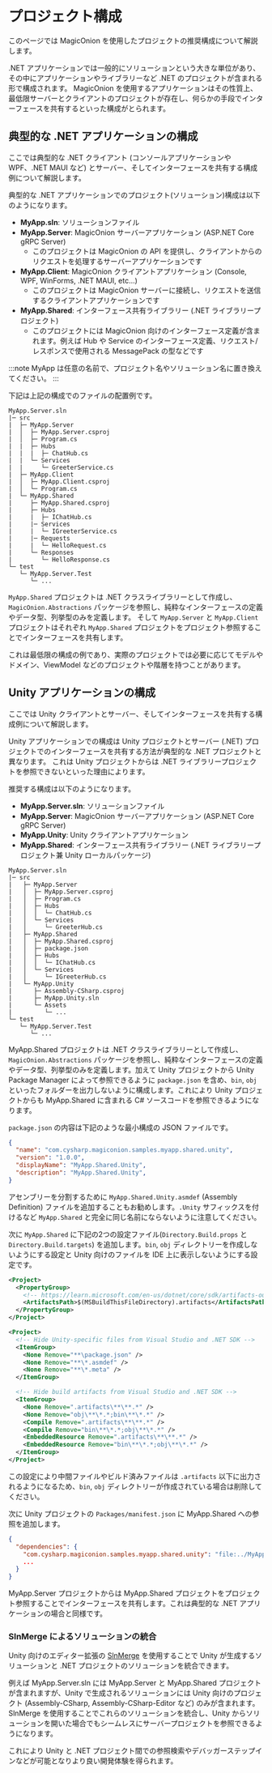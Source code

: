 # プロジェクト構成

このページでは MagicOnion を使用したプロジェクトの推奨構成について解説します。

.NET アプリケーションでは一般的にソリューションという大きな単位があり、その中にアプリケーションやライブラリーなど .NET のプロジェクトが含まれる形で構成されます。
MagicOnion を使用するアプリケーションはその性質上、最低限サーバーとクライアントのプロジェクトが存在し、何らかの手段でインターフェースを共有するといった構成がとられます。

## 典型的な .NET アプリケーションの構成

ここでは典型的な .NET クライアント (コンソールアプリケーションや WPF、.NET MAUI など) とサーバー、そしてインターフェースを共有する構成例について解説します。

典型的な .NET アプリケーションでのプロジェクト(ソリューション)構成は以下のようになります。

- **MyApp.sln**: ソリューションファイル
- **MyApp.Server**: MagicOnion サーバーアプリケーション (ASP.NET Core gRPC Server)
    - このプロジェクトは MagicOnion の API を提供し、クライアントからのリクエストを処理するサーバーアプリケーションです
- **MyApp.Client**: MagicOnion クライアントアプリケーション (Console, WPF, WinForms, .NET MAUI, etc...)
    - このプロジェクトは MagicOnion サーバーに接続し、リクエストを送信するクライアントアプリケーションです
- **MyApp.Shared**: インターフェース共有ライブラリー (.NET ライブラリープロジェクト)
    - このプロジェクトには MagicOnion 向けのインターフェース定義が含まれます。例えば Hub や Service のインターフェース定義、リクエスト/レスポンスで使用される MessagePack の型などです

:::note
MyApp は任意の名前で、プロジェクト名やソリューション名に置き換えてください。
:::

下記は上記の構成でのファイルの配置例です。

```plaintext
MyApp.Server.sln
|─ src
|  ├─ MyApp.Server
|  │  ├─ MyApp.Server.csproj
|  │  ├─ Program.cs
|  |  ├─ Hubs
|  |  |  ├─ ChatHub.cs
|  |  └─ Services
|  |     └─ GreeterService.cs
|  ├─ MyApp.Client
|  │  ├─ MyApp.Client.csproj
|  │  └─ Program.cs
|  └─ MyApp.Shared
|     ├─ MyApp.Shared.csproj
|     ├─ Hubs
|     |  ├─ IChatHub.cs
|     |─ Services
|     |  └─ IGreeterService.cs
|     |─ Requests
|     |  └─ HelloRequest.cs
|     └─ Responses
|        └─ HelloResponse.cs
└─ test
   └─ MyApp.Server.Test
      └─ ...
```

`MyApp.Shared` プロジェクトは .NET クラスライブラリーとして作成し、`MagicOnion.Abstractions` パッケージを参照し、純粋なインターフェースの定義やデータ型、列挙型のみを定義します。
そして `MyApp.Server` と `MyApp.Client` プロジェクトはそれぞれ `MyApp.Shared` プロジェクトをプロジェクト参照することでインターフェースを共有します。

これは最低限の構成の例であり、実際のプロジェクトでは必要に応じてモデルやドメイン、ViewModel などのプロジェクトや階層を持つことがあります。

## Unity アプリケーションの構成

ここでは Unity クライアントとサーバー、そしてインターフェースを共有する構成例について解説します。

Unity アプリケーションでの構成は Unity プロジェクトとサーバー (.NET) プロジェクトでのインターフェースを共有する方法が典型的な .NET プロジェクトと異なります。
これは Unity プロジェクトからは .NET ライブラリープロジェクトを参照できないといった理由によります。

推奨する構成は以下のようになります。

- **MyApp.Server.sln**: ソリューションファイル
- **MyApp.Server**: MagicOnion サーバーアプリケーション (ASP.NET Core gRPC Server)
- **MyApp.Unity**: Unity クライアントアプリケーション
- **MyApp.Shared**: インターフェース共有ライブラリー (.NET ライブラリープロジェクト兼 Unity ローカルパッケージ)

```plaintext
MyApp.Server.sln
|─ src
|   ├─ MyApp.Server
|   │  ├─ MyApp.Server.csproj
|   │  ├─ Program.cs
|   │  ├─ Hubs
|   │  │  └─ ChatHub.cs
|   │  └─ Services
|   │     └─ GreeterHub.cs
|   ├─ MyApp.Shared
|   │  ├─ MyApp.Shared.csproj
|   │  ├─ package.json
|   │  ├─ Hubs
|   │  │  └─ IChatHub.cs
|   │  └─ Services
|   │     └─ IGreeterHub.cs
|   └─ MyApp.Unity
|      ├─ Assembly-CSharp.csproj
|      ├─ MyApp.Unity.sln
|      └─ Assets
|         └─ ...
└─ test
   └─ MyApp.Server.Test
      └─ ...
```

MyApp.Shared プロジェクトは .NET クラスライブラリーとして作成し、`MagicOnion.Abstractions` パッケージを参照し、純粋なインターフェースの定義やデータ型、列挙型のみを定義します。加えて Unity プロジェクトから Unity Package Manager によって参照できるように `package.json` を含め、`bin`, `obj` といったフォルダーを出力しないように構成します。これにより Unity プロジェクトからも MyApp.Shared に含まれる C# ソースコードを参照できるようになります。

`package.json` の内容は下記のような最小構成の JSON ファイルです。

```json title="src/MyApp.Shared/package.json"
{
  "name": "com.cysharp.magiconion.samples.myapp.shared.unity",
  "version": "1.0.0",
  "displayName": "MyApp.Shared.Unity",
  "description": "MyApp.Shared.Unity",
}
```

アセンブリーを分割するために `MyApp.Shared.Unity.asmdef` (Assembly Definition) ファイルを追加することもお勧めします。`.Unity` サフィックスを付けるなど `MyApp.Shared` と完全に同じ名前にならないように注意してください。

次に `MyApp.Shared` に下記の2つの設定ファイル(`Directory.Build.props` と `Directory.Build.targets`) を追加します。`bin`, `obj` ディレクトリーを作成しないようにする設定と Unity 向けのファイルを IDE 上に表示しないようにする設定です。

```xml title="src/MyApp.Shared/Directory.Build.props"
<Project>
  <PropertyGroup>
    <!-- https://learn.microsoft.com/en-us/dotnet/core/sdk/artifacts-output -->
    <ArtifactsPath>$(MSBuildThisFileDirectory).artifacts</ArtifactsPath>
  </PropertyGroup>
</Project>
```

```xml title="src/MyApp.Shared/Directory.Build.targets"
<Project>
  <!-- Hide Unity-specific files from Visual Studio and .NET SDK -->
  <ItemGroup>
    <None Remove="**\package.json" />
    <None Remove="**\*.asmdef" />
    <None Remove="**\*.meta" />
  </ItemGroup>

  <!-- Hide build artifacts from Visual Studio and .NET SDK -->
  <ItemGroup>
    <None Remove=".artifacts\**\**.*" />
    <None Remove="obj\**\*.*;bin\**\*.*" />
    <Compile Remove=".artifacts\**\**.*" />
    <Compile Remove="bin\**\*.*;obj\**\*.*" />
    <EmbeddedResource Remove=".artifacts\**\**.*" />
    <EmbeddedResource Remove="bin\**\*.*;obj\**\*.*" />
  </ItemGroup>
</Project>
```

この設定により中間ファイルやビルド済みファイルは `.artifacts` 以下に出力されるようになるため、`bin`, `obj` ディレクトリーが作成されている場合は削除してください。

次に Unity プロジェクトの `Packages/manifest.json` に MyApp.Shared への参照を追加します。

```json title="src/MyApp.Unity/Packages/manifest.json"
{
  "dependencies": {
    "com.cysharp.magiconion.samples.myapp.shared.unity": "file:../MyApp.Shared/MyApp.Shared.Unity",
    ...
  }
}
```

MyApp.Server プロジェクトからは MyApp.Shared プロジェクトをプロジェクト参照することでインターフェースを共有します。これは典型的な .NET アプリケーションの場合と同様です。

### SlnMerge によるソリューションの統合

Unity 向けのエディター拡張の [SlnMerge](https://github.com/Cysharp/SlnMerge) を使用することで Unity が生成するソリューションと .NET プロジェクトのソリューションを統合できます。

例えば MyApp.Server.sln には MyApp.Server と MyApp.Shared プロジェクトが含まれますが、Unity で生成されるソリューションには Unity 向けのプロジェクト (Assembly-CSharp, Assembly-CSharp-Editor など) のみが含まれます。SlnMerge を使用することでこれらのソリューションを統合し、Unity からソリューションを開いた場合でもシームレスにサーバープロジェクトを参照できるようになります。

これにより Unity と .NET プロジェクト間での参照検索やデバッガーステップインなどが可能となりより良い開発体験を得られます。
